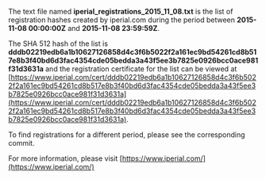 The text file named **iperial_registrations_2015_11_08.txt** is the list of registration hashes created by iperial.com during the period between **2015-11-08 00:00:00Z** and **2015-11-08 23:59:59Z**.

The SHA 512 hash of the list is **dddb02219edb6a1b10627126858d4c3f6b5022f2a161ec9bd54261cd8b517e8b3f40bd6d3fac4354cde05bedda3a43f5ee3b7825e0926bcc0ace981f31d3631a** and the registration certificate for the list can be viewed at [https://www.iperial.com/cert/dddb02219edb6a1b10627126858d4c3f6b5022f2a161ec9bd54261cd8b517e8b3f40bd6d3fac4354cde05bedda3a43f5ee3b7825e0926bcc0ace981f31d3631a](https://www.iperial.com/cert/dddb02219edb6a1b10627126858d4c3f6b5022f2a161ec9bd54261cd8b517e8b3f40bd6d3fac4354cde05bedda3a43f5ee3b7825e0926bcc0ace981f31d3631a).

To find registrations for a different period, please see the corresponding commit.

For more information, please visit [https://www.iperial.com/](https://www.iperial.com/)
